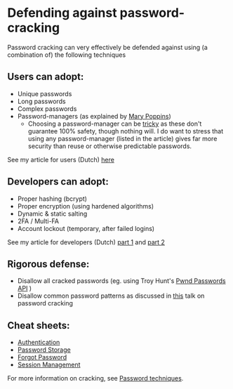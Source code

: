 # Defending against password-cracking

Password cracking can very effectively be defended against using (a combination of) the following techniques

## Users can adopt:
* Unique passwords
* Long passwords
* Complex passwords
* Password-managers (as explained by [Mary Poppins](https://www.youtube.com/watch?v=IgCHcuCw_RQ))
  * Choosing a password-manager can be [tricky](https://www.securityevaluators.com/casestudies/password-manager-hacking/) as these don't guarantee 100% safety, though nothing will. I do want to stress that using any password-manager (listed in the article) gives far more security than reuse or otherwise predictable passwords.

See my article for users (Dutch) [here](../blogs/2018-02-08_passwords_myths_errors_tip_for_users/README.md)

## Developers can adopt:
* Proper hashing (bcrypt)
* Proper encryption (using hardened algorithms)
* Dynamic & static salting
* 2FA / Multi-FA
* Account lockout (temporary, after failed logins)

See my article for developers (Dutch) [part 1](../blogs/2018-02-21_passwords_myths_errors_tips_for_devs_1/README.md) and [part 2](../blogs/2018-02-08_passwords_myths_errors_tip_for_users/README.md)

## Rigorous defense:
* Disallow all cracked passwords (eg. using Troy Hunt's [Pwnd Passwords API](https://haveibeenpwned.com/API/v2) )
* Disallow common password patterns as discussed in [this](https://youtu.be/zUM7i8fsf0g?t=982) talk on password cracking

## Cheat sheets:
* [Authentication](https://www.owasp.org/index.php/Authentication_Cheat_Sheet)
* [Password Storage](https://www.owasp.org/index.php/Password_Storage_Cheat_Sheet)
* [Forgot Password](https://www.owasp.org/index.php/Forgot_Password_Cheat_Sheet)
* [Session Management](https://www.owasp.org/index.php/Session_Management_Cheat_Sheet)



For more information on cracking, see [Password techniques](./techniques/passwords/README.md).
